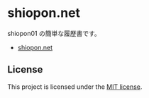 # shiopon.net

shiopon01 の簡単な履歴書です。

- [shiopon.net](https://shiopon.net)

## License

This project is licensed under the [MIT license](LICENSE.txt).